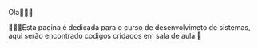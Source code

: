 Ola🤸🏾‍♂️

🤽🏾‍♀️Esta pagina é dedicada para o curso de desenvolvimeto de sistemas, 
aqui serão encontrado codigos cridados em sala de aula 🍫

